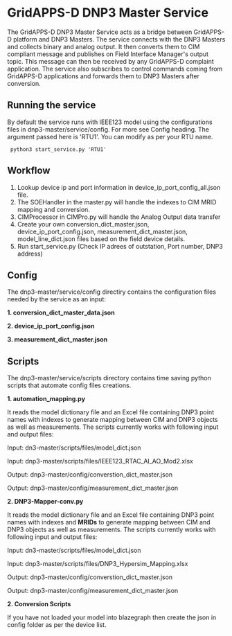 
# GridAPPS-D DNP3 Master Service 

The GridAPPS-D DNP3 Master Service acts as a bridge between GridAPPS-D platform and DNP3 Masters. The service connects with the DNP3 Masters and collects binary and analog output. It then converts them to CIM compliant message and publishes on Field Interface Manager's output topic. This message can then be received by any GridAPPS-D complaint application. The service also subscribes to control commands coming from GridAPPS-D applications and forwards them to DNP3 Masters after conversion.

## Running the service
By default the service runs with IEEE123 model using the configurations files in dnp3-master/service/config. For more see Config heading. The argument passed here is 'RTU1'. You can modify as per your RTU name.
```
 python3 start_service.py 'RTU1' 
```

## Workflow


1. Lookup device ip and port information in device_ip_port_config_all.json file.
2. The SOEHandler in the master.py will handle the indexes to CIM MRID mapping and conversion.
3. CIMProcessor in CIMPro.py will handle the Analog Output data transfer
4. Create your own conversion_dict_master.json, device_ip_port_config.json, measurement_dict_master.json, model_line_dict.json files based on the field device details. 
6. Run start_service.py (Check IP adrees of outstation, Port number, DNP3 address)

## Config

The dnp3-master/service/config directiry contains the configuration files needed by the service as an input:

**1. conversion_dict_master_data.json**

**2. device_ip_port_config.json**

**3. measurement_dict_master.json**

## Scripts

The dnp3-master/service/scripts directory contains time saving python scripts that automate config files creations.

**1. automation_mapping.py**

It reads the model dictionary file and an Excel file containing DNP3 point names with indexes to generate mapping between CIM and DNP3 objects as well as measurements. The scripts currently works with following input and output files:

Input: dn3-master/scripts/files/model_dict.json 

Input: dnp3-master/scripts/files/IEEE123_RTAC_AI_AO_Mod2.xlsx

Output: dnp3-master/config/converstion_dict_master.json

Output: dnp3-master/config/measurement_dict_master.json

**2. DNP3-Mapper-conv.py**

It reads the model dictionary file and an Excel file containing DNP3 point names with indexes and **MRIDs** to generate mapping between CIM and DNP3 objects as well as measurements. The scripts currently works with following input and output files:

Input: dn3-master/scripts/files/model_dict.json 

Input: dnp3-master/scripts/files/DNP3_Hypersim_Mapping.xlsx

Output: dnp3-master/config/converstion_dict_master.json

Output: dnp3-master/config/measurement_dict_master.json

**2. Conversion Scripts**

If you have not loaded your model into blazegraph then create the json in config folder as per the device list. 

